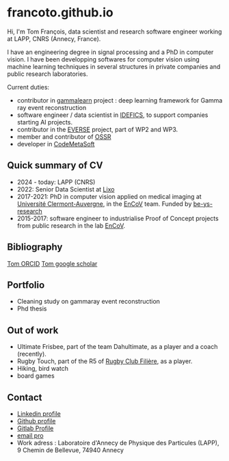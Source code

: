 # francoto.github.io

<!-- inspired from [thomas vuillaume github page](https://vuillaut.github.io/) -->

Hi, I'm Tom François, data scientist and research software engineer working at LAPP, CNRS (Annecy, France).

I have an engineering degree in signal processing and a PhD in computer vision.
I have been developping softwares for computer vision using machine learning techniques in several structures in private companies and public research laboratories.

Current duties:

- contributor in [gammalearn](https://gammalearn.pages.in2p3.fr/pages/) project : deep learning framework for Gamma ray event reconstruction
- software engineer / data scientist in [IDEFICS](https://idefics.fr/), to support companies starting AI projects.
- contributor in the [EVERSE](https://everse.software/) project, part of WP2 and WP3.
- member and contributor of [OSSR](https://projectescape.eu/ossr)  
- developer in [CodeMetaSoft](https://oscars-project.eu/projects/codemetasoft)

## Quick summary of CV

- 2024 - today: LAPP (CNRS)
- 2022: Senior Data Scientist at [Lixo](lixo.tech)
- 2017-2021: PhD in computer vision applied on medical imaging at [Université Clermont-Auvergne](https://www.uca.fr/), in the [EnCoV](https://encov.ip.uca.fr/) team. Funded by [be-ys-research](https://www.be-ys-research.com/)
- 2015-2017: software engineer to industrialise Proof of Concept projects from public research in the lab [EnCoV](https://encov.ip.uca.fr/).

## Bibliography

[Tom ORCID](https://orcid.org/0000-0001-5226-3089)
[Tom google scholar](https://scholar.google.com/citations?user=n_l1QdUAAAAJ&hl=fr&oi=ao)

## Portfolio

- Cleaning study on gammaray event reconstruction
- Phd thesis

## Out of work

- Ultimate Frisbee, part of the team Dahultimate, as a player and a coach (recently).
- Rugby Touch, part of the R5 of [Rugby Club Filière](https://www.rugbyclubfilliere.fr/page/2831175-presentation), as a player.
- Hiking, bird watch
- board games

## Contact

- [Linkedin profile](https://www.linkedin.com/in/tomfrancois/)
- [Github profile](https://github.com/francoto)
- [Gitlab Profile](https://gitlab.com/tofranco)
- [email pro](tom.francois@lapp.in2p3.fr)
- Work adress :  Laboratoire d'Annecy de Physique des Particules (LAPP), 9 Chemin de Bellevue, 74940 Annecy
